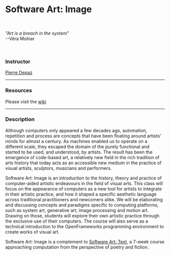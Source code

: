 # Software Art: Image

<br>

*"Art is a breach in the system"*<br>
--Véra Molnar

<br>

### Instructor
[Pierre Depaz](mailto:pierre.depaz@nyu.edu)

---
### Resources
Please visit the [wiki](https://github.com/pierredepaz/software-art-image/wiki)

---
### Description
Although computers only appeared a few decades ago, automation, repetition and process are concepts that have been floating around artists’ minds for almost a century. As machines enabled us to operate on a different scale, they escaped the domain of the purely functional and started to be used, and understood, by artists. The result has been the emergence of code-based art, a relatively new field in the rich tradition of arts history that today acts as an accessible new medium in the practice of visual artists, sculptors, musicians and performers.

Software Art: Image is an introduction to the history, theory and practice of computer-aided artistic endeavours in the field of visual arts. This class will focus on the appearance of computers as a new tool for artists to integrate in their artistic practice, and how it shaped a specific aesthetic language across traditional practitioners and newcomers alike. We will be elaborating and discussing concepts and paradigms specific to computing platforms, such as system art, generative art, image processing and motion art. Drawing on those, students will explore their own artistic practice through the exclusive use of their computers. The course will also serve as a technical introduction to the OpenFrameworks programming environment to create works of visual art. 

Software Art: Image is a complement to [Software Art: Text](https://github.com/pierredepaz/software-art-text), a 7-week course approaching computation from the perspective of poetry and fiction.
